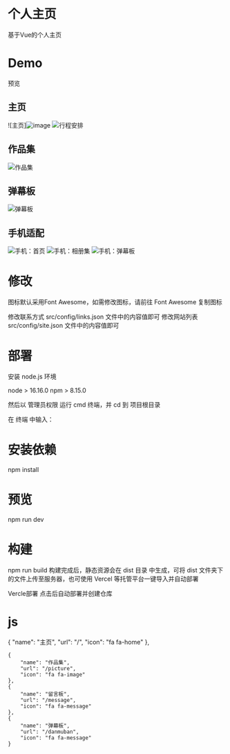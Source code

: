 # 个人主页
基于Vue的个人主页

# Demo
预览
## 主页
![主页]![image](https://github.com/user-attachments/assets/88006cb3-5fe6-428b-8128-0397f1994e89)
![行程安排](https://github.com/user-attachments/assets/80e5b6c2-dfb9-4f2b-a3ff-43bb41290f55)


## 作品集
![作品集](image/xiangceji.png)

## 弹幕板
![弹幕板](image/danmu.png)

## 手机适配
![手机：首页](image/iphone-home.png)
![手机：相册集](image/phone-xiangce.png)
![手机：弹幕板](image/phone-danmu.png)

# 修改
图标默认采用Font Awesome，如需修改图标，请前往 Font Awesome 复制图标

修改联系方式 src/config/links.json 文件中的内容值即可
修改网站列表 src/config/site.json 文件中的内容值即可
# 部署
安装 node.js 环境

node > 16.16.0 npm > 8.15.0

然后以 管理员权限 运行 cmd 终端，并 cd 到 项目根目录

在 终端 中输入：

# 安装依赖
npm install
# 预览
npm run dev
# 构建
npm run build
构建完成后，静态资源会在 dist 目录 中生成，可将 dist 文件夹下的文件上传至服务器，也可使用 Vercel 等托管平台一键导入并自动部署

Vercle部署
点击后自动部署并创建仓库

# js
 {
        "name": "主页",
        "url": "/",
        "icon": "fa fa-home"
    },

    {
        "name": "作品集",
        "url": "/picture",
        "icon": "fa fa-image"
    },
    {
        "name": "留言板",
        "url": "/message",
        "icon": "fa fa-message"
    },
    {
        "name": "弹幕板",
        "url": "/danmuban",
        "icon": "fa fa-message"
    }
